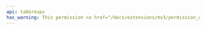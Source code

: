 ```yaml
---
api: tabGroups
has_warning: This permission <a href="/docs/extensions/mv3/permission_warnings/#permissions_with_warnings">triggers a warning</a>.
---
```


<!-- Intentionally blank -->
